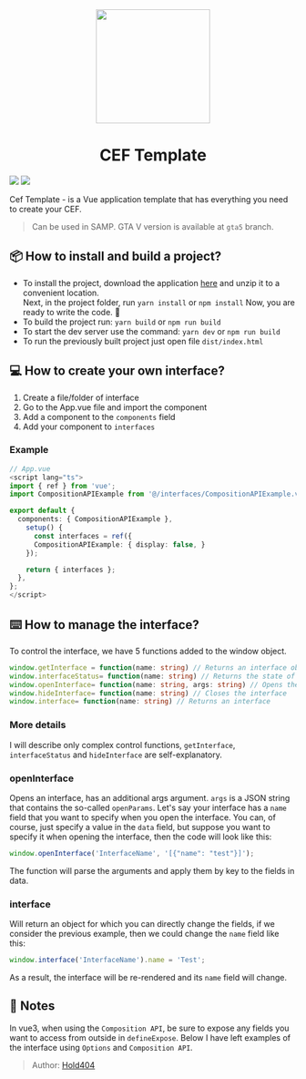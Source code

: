 <div align="center"><img src="https://media.discordapp.net/attachments/1067147407122510004/1099708595517538344/image_10.png" data-canonical-src="https://media.discordapp.net/attachments/1067147407122510004/1099708595517538344/image_10.png" width="200" height="200" />

# CEF Template</div>

![](https://img.shields.io/github/v/release/Hold404/cef-template?label=Release)
![](https://img.shields.io/github/downloads/Hold404/cef-template/total?label=Downloads)

Cef Template - is a Vue application template that has everything you need to create your CEF.

> Can be used in SAMP. GTA V version is available at `gta5` branch.

<!-- ## Video Example (CEF Template + RageMP)
[![Example](https://img.youtube.com/vi/Asl-Rfwe4EU/maxresdefault.jpg)](https://youtu.be/Asl-Rfwe4EU) -->

## 📦 How to install and build a project?

- To install the project, download the application [here](https://github.com/Hold404/cef-template/releases) and unzip it to a convenient location.  
  Next, in the project folder, run `yarn install` or `npm install` Now, you are ready to write the code. 💪
- To build the project run: `yarn build` or `npm run build`
- To start the dev server use the command: `yarn dev` or `npm run build`
- To run the previously built project just open file `dist/index.html`

## 💻 How to create your own interface?

1. Create a file/folder of interface
2. Go to the App.vue file and import the component
3. Add a component to the `components` field
4. Add your component to `interfaces`

### Example

```typescript
// App.vue
<script lang="ts">
import { ref } from 'vue';
import CompositionAPIExample from '@/interfaces/CompositionAPIExample.vue';

export default {
  components: { CompositionAPIExample },
    setup() {
      const interfaces = ref({
      CompositionAPIExample: { display: false, }
    });

    return { interfaces };
  },
};
</script>
```

## ⌨️ How to manage the interface?

To control the interface, we have 5 functions added to the window object.

```typescript
window.getInterface = function(name: string) // Returns an interface object
window.interfaceStatus= function(name: string) // Returns the state of the interface (open/closed)
window.openInterface= function(name: string, args: string) // Opens the interface
window.hideInterface= function(name: string) // Closes the interface
window.interface= function(name: string) // Returns an interface
```

### More details

I will describe only complex control functions, `getInterface`, `interfaceStatus` and `hideInterface` are self-explanatory.

### openInterface

Opens an interface, has an additional args argument.
`args` is a JSON string that contains the so-called `openParams`.
Let's say your interface has a `name` field that you want to specify when you open the interface. You can, of course, just specify a value in the `data` field, but suppose you want to specify it when opening the interface, then the code will look like this:

```javascript
window.openInterface('InterfaceName', '[{"name": "test"}]');
```

The function will parse the arguments and apply them by key to the fields in data.

### interface

Will return an object for which you can directly change the fields, if we consider the previous example, then we could change the `name` field like this:

```javascript
window.interface('InterfaceName').name = 'Test';
```

As a result, the interface will be re-rendered and its `name` field will change.

## 📑 Notes

In vue3, when using the `Composition API`, be sure to expose any fields you want to access from outside in `defineExpose`. Below I have left examples of the interface using `Options` and `Composition API`.

> Author: [Hold404](https://github.com/Hold404)
